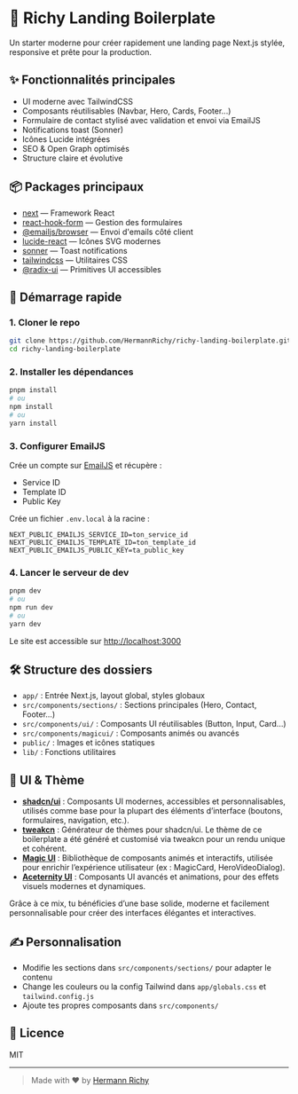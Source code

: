# 🚀 Richy Landing Boilerplate

Un starter moderne pour créer rapidement une landing page Next.js stylée, responsive et prête pour la production.

## ✨ Fonctionnalités principales

-   UI moderne avec TailwindCSS
-   Composants réutilisables (Navbar, Hero, Cards, Footer...)
-   Formulaire de contact stylisé avec validation et envoi via EmailJS
-   Notifications toast (Sonner)
-   Icônes Lucide intégrées
-   SEO & Open Graph optimisés
-   Structure claire et évolutive

## 📦 Packages principaux

-   [next](https://nextjs.org/) — Framework React
-   [react-hook-form](https://react-hook-form.com/) — Gestion des formulaires
-   [@emailjs/browser](https://www.emailjs.com/) — Envoi d'emails côté client
-   [lucide-react](https://lucide.dev/) — Icônes SVG modernes
-   [sonner](https://sonner.emilkowal.ski/) — Toast notifications
-   [tailwindcss](https://tailwindcss.com/) — Utilitaires CSS
-   [@radix-ui](https://www.radix-ui.com/) — Primitives UI accessibles

## 🚀 Démarrage rapide

### 1. Cloner le repo

```bash
git clone https://github.com/HermannRichy/richy-landing-boilerplate.git
cd richy-landing-boilerplate
```

### 2. Installer les dépendances

```bash
pnpm install
# ou
npm install
# ou
yarn install
```

### 3. Configurer EmailJS

Crée un compte sur [EmailJS](https://www.emailjs.com/) et récupère :

-   Service ID
-   Template ID
-   Public Key

Crée un fichier `.env.local` à la racine :

```env
NEXT_PUBLIC_EMAILJS_SERVICE_ID=ton_service_id
NEXT_PUBLIC_EMAILJS_TEMPLATE_ID=ton_template_id
NEXT_PUBLIC_EMAILJS_PUBLIC_KEY=ta_public_key
```

### 4. Lancer le serveur de dev

```bash
pnpm dev
# ou
npm run dev
# ou
yarn dev
```

Le site est accessible sur [http://localhost:3000](http://localhost:3000)

## 🛠️ Structure des dossiers

-   `app/` : Entrée Next.js, layout global, styles globaux
-   `src/components/sections/` : Sections principales (Hero, Contact, Footer...)
-   `src/components/ui/` : Composants UI réutilisables (Button, Input, Card...)
-   `src/components/magicui/` : Composants animés ou avancés
-   `public/` : Images et icônes statiques
-   `lib/` : Fonctions utilitaires

## 🧩 UI & Thème

-   **[shadcn/ui](https://ui.shadcn.com/)** : Composants UI modernes, accessibles et personnalisables, utilisés comme base pour la plupart des éléments d’interface (boutons, formulaires, navigation, etc.).
-   **[tweakcn](https://tweakcn.com)** : Générateur de thèmes pour shadcn/ui. Le thème de ce boilerplate a été généré et customisé via tweakcn pour un rendu unique et cohérent.
-   **[Magic UI](https://magicui.design/)** : Bibliothèque de composants animés et interactifs, utilisée pour enrichir l’expérience utilisateur (ex : MagicCard, HeroVideoDialog).
-   **[Aceternity UI](https://ui.aceternity.com/)** : Composants UI avancés et animations, pour des effets visuels modernes et dynamiques.

Grâce à ce mix, tu bénéficies d’une base solide, moderne et facilement personnalisable pour créer des interfaces élégantes et interactives.

## ✍️ Personnalisation

-   Modifie les sections dans `src/components/sections/` pour adapter le contenu
-   Change les couleurs ou la config Tailwind dans `app/globals.css` et `tailwind.config.js`
-   Ajoute tes propres composants dans `src/components/`

## 📝 Licence

MIT

---

> Made with ❤️ by [Hermann Richy](https://hermann-richy.vercel.app)
